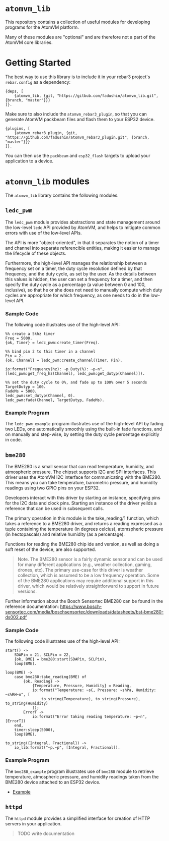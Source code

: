 # `atomvm_lib`

This repository contains a collection of useful modules for developing programs for the AtomVM platform.

Many of these modules are "optional" and are therefore not a part of the AtomVM core libraries.

# Getting Started

The best way to use this library is to include it in your rebar3 project's `rebar.config` as a dependency:

    {deps, [
        {atomvm_lib, {git, "https://gitbub.com/fadushin/atomvm_lib.git", {branch, "master"}}}
    ]}.

Make sure to also include the `atomvm_rebar3_plugin`, so that you can generate AtomVM packbeam files and flash them to your ESP32 device.

    {plugins, [
        {atomvm_rebar3_plugin, {git, "https://github.com/fadushin/atomvm_rebar3_plugin.git", {branch, "master"}}}
    ]}.

You can then use the `packbeam` and `esp32_flash` targets to upload your application to a device.

# `atomvm_lib` modules

The `atomvm_lib` library contains the following modules.

## `ledc_pwm`

The `ledc_pwm` module provides abstractions and state management around the low-level `ledc` API provided by AtomVM, and helps to mitigate common errors with use of the low-level APIs.

The API is more "object-oriented", in that it separates the notion of a timer and channel into separate referencible entities, making it easier to manage the lifecycle of these objects.

Furthermore, the high-level API manages the relationship between a frequency set on a timer, the duty cycle resolution defined by that frequency, and the duty cycle, as set by the user.  As the details between this values is hidden, the user can set a frequency for a timer, and then specify the duty cycle as a percentage (a value between 0 and 100, inclusive), so that he or she does not need to manually compute which duty cycles are appropriate for which frequency, as one needs to do in the low-level API.

### Sample Code

The following code illustrates use of the high-level API:

    %% create a 5khz timer
    Freq = 5000.
    {ok, Timer} = ledc_pwm:create_timer(Freq).

    %% bind pin 2 to this timer in a channel
    Pin = 2.
    {ok, Channel} = ledc_pwm:create_channel(Timer, Pin).

    io:format("Frequency(hz): ~p Duty(%): ~p~n", [ledc_pwm:get_freq_hz(Channel), ledc_pwm:get_dutyp(Channel)]).

    %% set the duty cycle to 0%, and fade up to 100% over 5 seconds
    TargetDutyp = 100.
    FadeMs = 5000.
    ledc_pwm:set_dutyp(Channel, 0).
    ledc_pwm:fade(Channel, TargetDutyp, FadeMs).

### Example Program

The `ledc_pwm_example` program illustrates use of the high-level API by fading two LEDs, one automatically smoothly using the built-in fade functions, and on manually and step-wise, by setting the duty cycle percentage explicitly in code.

## `bme280`

The BME280 is a small sensor that can read temperature, humidity, and atmospheric pressure.  The chipset supports I2C and SPI interfaces.  This driver uses the AtomVM I2C interface for communicating with the BME280.  This means you can take temperature, barometric pressure, and humidity readings using two GPIO pins on your ESP32.

Developers interact with this driver by starting an instance, specifying pins for the I2C data and clock pins.  Starting an instance of the driver yeilds a reference that can be used in subsequent calls.

The primary operation in this module is the take_reading/1 function, which takes a reference to a BME280 driver, and returns a reading expressed as a tuple containing the temperature (in degrees celcius), atomspheric pressure (in hectopascals) and relative humidity (as a percentage).

Functions for reading the BME280 chip ide and version, as well as doing a soft reset of the device, are also supported.

> Note.  The BME280 sensor is a fairly dynamic sensor and can be used for many different applications (e.g., weather collection, gaming, drones, etc). The primary use-case for this driver is weather collection, which is assumed to be a low frequency operation.  Some of the BME280 applications may require additional support in this driver, which would be relatively straightforward to support in future versions.

Further information about the Bosch Sensortec BME280 can be found in the reference
documentation:
https://www.bosch-sensortec.com/media/boschsensortec/downloads/datasheets/bst-bme280-ds002.pdf

### Sample Code

The following code illustrates use of the high-level API:

    start() ->
        SDAPin = 21, SCLPin = 22,
        {ok, BME} = bme280:start(SDAPin, SCLPin),
        loop(BME).

    loop(BME) ->
        case bme280:take_reading(BME) of
            {ok, Reading} ->
                {Temperature, Pressure, Humidity} = Reading,
                io:format("Temperature: ~sC, Pressure: ~shPa, Humidity: ~s%RH~n", [
                    to_string(Temperature), to_string(Pressure), to_string(Humidity)
                ]);
            ErrorT ->
                io:format("Error taking reading temperature: ~p~n", [ErrorT])
        end,
        timer:sleep(5000),
        loop(BME).

    to_string({Integral, Fractional}) ->
        io_lib:format("~p.~p", [Integral, Fractional]).

### Example Program

The `bme280_example` program illustrates use of `bme280` module to retrieve temperature, atmospheric pressure, and humidity readings taken from the BME280 device attached to an ESP32 device.

* [Example](examples/bme280_example)

## `httpd`

The `httpd` module provides a simplified interface for creation of HTTP servers in your application.

> TODO write documentation
